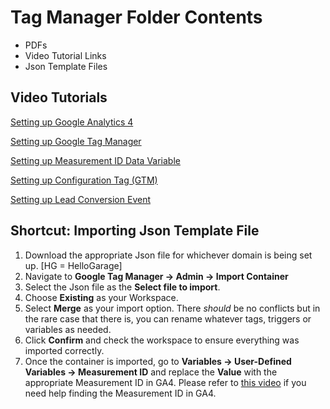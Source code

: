 # Tag Manager Folder Contents
- PDFs
- Video Tutorial Links
- Json Template Files

## Video Tutorials
[Setting up Google Analytics 4](https://cdn.treehouseinternetgroup.com/cms_images/687/01-Setup-GA4.mp4)

[Setting up Google Tag Manager](https://cdn.treehouseinternetgroup.com/cms_images/687/02-Setup-GTM-Portal.mp4)

[Setting up Measurement ID Data Variable](https://cdn.treehouseinternetgroup.com/cms_images/687/03-Setup-Measurement-ID.mp4)

[Setting up Configuration Tag (GTM)](https://cdn.treehouseinternetgroup.com/cms_images/687/04-Setup-Config-Tag.mp4)

[Setting up Lead Conversion Event](https://cdn.treehouseinternetgroup.com/cms_images/687/05-Setup-Leads-Event.mp4)

## Shortcut: Importing Json Template File
1. Download the appropriate Json file for whichever domain is being set up. [HG = HelloGarage]
2. Navigate to **Google Tag Manager -> Admin -> Import Container**
3. Select the Json file as the **Select file to import**.
4. Choose **Existing** as your Workspace.
5. Select **Merge** as your import option. There *should* be no conflicts but in the rare case that there is, you can rename whatever tags, triggers or variables as needed.
6. Click **Confirm** and check the workspace to ensure everything was imported correctly.
7. Once the container is imported, go to **Variables -> User-Defined Variables -> Measurement ID** and replace the **Value** with the appropriate Measurement ID in GA4. Please refer to [this video](https://cdn.treehouseinternetgroup.com/cms_images/687/03-Setup-Measurement-ID.mp4) if you need help finding the Measurement ID in GA4.
